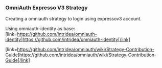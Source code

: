 ### OmniAuth Expresso V3 Strategy

Creating a omniauth strategy to login using expressov3 account. 

Using omniauth-identity as base: [link=https://github.com/intridea/omniauth-identity]https://github.com/intridea/omniauth-identity[/link]

[link=https://github.com/intridea/omniauth/wiki/Strategy-Contribution-Guide]https://github.com/intridea/omniauth/wiki/Strategy-Contribution-Guide[/link]
